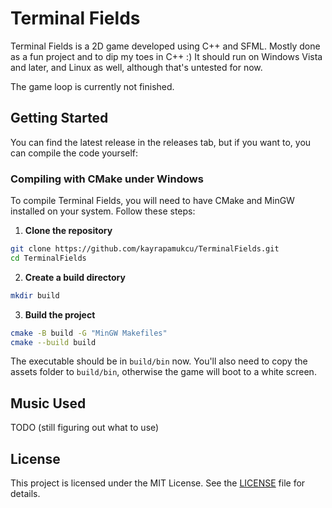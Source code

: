 # Terminal Fields

Terminal Fields is a 2D game developed using C++ and SFML. Mostly done as a fun project and to dip my toes in C++ :) It should run on Windows Vista and later, and Linux as well, although that's untested for now.

The game loop is currently not finished.

## Getting Started

You can find the latest release in the releases tab, but if you want to, you can compile the code yourself:

### Compiling with CMake under Windows

To compile Terminal Fields, you will need to have CMake and MinGW installed on your system. Follow these steps:

1. **Clone the repository**
```bash
git clone https://github.com/kayrapamukcu/TerminalFields.git
cd TerminalFields
```
2. **Create a build directory**
```bash
mkdir build
```
3. **Build the project**
```bash
cmake -B build -G "MinGW Makefiles"
cmake --build build
```
The executable should be in `build/bin` now.
You'll also need to copy the assets folder to `build/bin`, otherwise the game will boot to a white screen.

## Music Used
TODO (still figuring out what to use)

## License
This project is licensed under the MIT License. See the [LICENSE](LICENSE) file for details. 